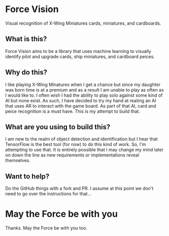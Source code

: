 # Force Vision
Visual recognition of X-Wing Miniatures cards, miniatures, and cardboards.

## What is this?
Force Vision aims to be a library that uses machine learning to visually identify pilot and upgrade cards, ship miniatures, and cardboard peices.

## Why do this?
I like playing X-Wing Minatures when I get a chance but since my daughter was born time is at a premium and as a result I am unable to play as often as I would like to.
I often wish I had the ability to play solo against some kind of AI but none exist. As such, I have decided to try my hand at reating an AI that uses AR to interact with the game board.
As part of that AI, card and peice recognition is a must have.  This is my attempt to build that.

## What are you using to build this?
I am new to the realm of object detection and identification but I hear that TensorFlow is the best tool (for now) to do this kind of work.  So, I'm attempting to use that.
It is entirely possible that I may change my mind later on down the line as new requirements or implementations reveal themselves.

## Want to help?
Do the GitHub things with a fork and PR. I assume at this point we don't need to go over the instructions for that...

# May the Force be with you
Thanks. May the Force be with you too.
